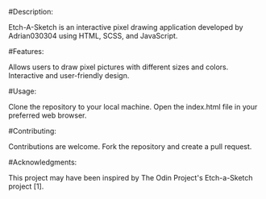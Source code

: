 #Description:

Etch-A-Sketch is an interactive pixel drawing application developed by Adrian030304 using HTML, SCSS, and JavaScript.

#Features:

Allows users to draw pixel pictures with different sizes and colors.
Interactive and user-friendly design.

#Usage:

Clone the repository to your local machine.
Open the index.html file in your preferred web browser.

#Contributing:

Contributions are welcome. Fork the repository and create a pull request.

#Acknowledgments:

This project may have been inspired by The Odin Project's Etch-a-Sketch project [1].
